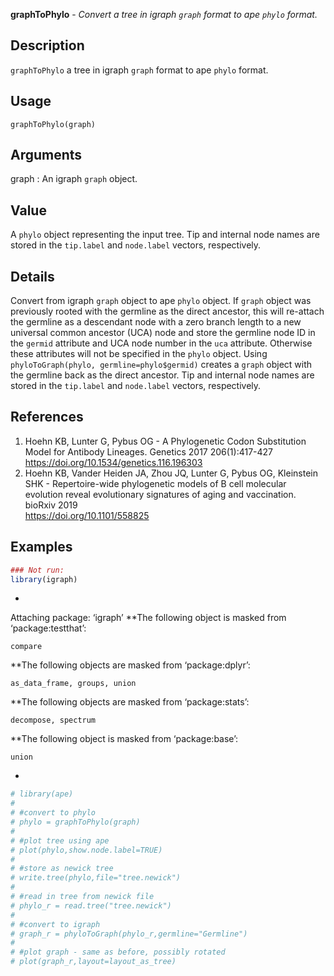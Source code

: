 **graphToPhylo** - *Convert a tree in igraph `graph` format to ape `phylo` format.*

Description
--------------------

`graphToPhylo` a tree in igraph `graph` format to ape `phylo` 
format.


Usage
--------------------
```
graphToPhylo(graph)
```

Arguments
-------------------

graph
:   An igraph `graph` object.




Value
-------------------

A `phylo` object representing the input tree. Tip and internal node names are 
stored in the `tip.label` and `node.label` vectors, respectively.


Details
-------------------

Convert from igraph `graph` object to ape `phylo` object. If `graph` object
was previously rooted with the germline as the direct ancestor, this will re-attach the 
germline as a descendant node with a zero branch length to a new universal common ancestor (UCA) 
node and store the germline node ID in the `germid` attribute and UCA node number in 
the `uca` attribute. Otherwise these attributes will not be specified in the `phylo` object. 
Using `phyloToGraph(phylo, germline=phylo$germid)` creates a `graph` object with the germline 
back as the direct ancestor. Tip and internal node names are 
stored in the `tip.label` and `node.label` vectors, respectively.


References
-------------------


1. Hoehn KB, Lunter G, Pybus OG - A Phylogenetic Codon Substitution Model for Antibody 
Lineages. Genetics 2017 206(1):417-427
https://doi.org/10.1534/genetics.116.196303 
 1. Hoehn KB, Vander Heiden JA, Zhou JQ, Lunter G, Pybus OG, Kleinstein SHK - 
Repertoire-wide phylogenetic models of B cell molecular evolution reveal 
evolutionary signatures of aging and vaccination. bioRxiv 2019  
https://doi.org/10.1101/558825 




Examples
-------------------

```R
### Not run:
library(igraph)

```

*
Attaching package: ‘igraph’
**The following object is masked from ‘package:testthat’:

    compare
**The following objects are masked from ‘package:dplyr’:

    as_data_frame, groups, union
**The following objects are masked from ‘package:stats’:

    decompose, spectrum
**The following object is masked from ‘package:base’:

    union
*
```R
# library(ape)
# 
# #convert to phylo
# phylo = graphToPhylo(graph)
# 
# #plot tree using ape
# plot(phylo,show.node.label=TRUE)
# 
# #store as newick tree
# write.tree(phylo,file="tree.newick")
# 
# #read in tree from newick file
# phylo_r = read.tree("tree.newick")
# 
# #convert to igraph
# graph_r = phyloToGraph(phylo_r,germline="Germline")
# 
# #plot graph - same as before, possibly rotated
# plot(graph_r,layout=layout_as_tree)
```




